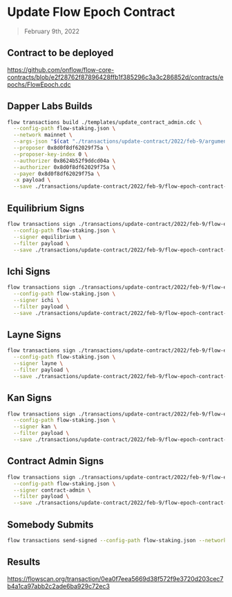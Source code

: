 # Update Flow Epoch Contract

> February 9th, 2022

## Contract to be deployed

https://github.com/onflow/flow-core-contracts/blob/e2f28762f87896428ffb1f385296c3a3c286852d/contracts/epochs/FlowEpoch.cdc

## Dapper Labs Builds

```sh
flow transactions build ./templates/update_contract_admin.cdc \
  --config-path flow-staking.json \
  --network mainnet \
  --args-json "$(cat "./transactions/update-contract/2022/feb-9/arguments-flow-epochs.json")" \
  --proposer 0x8d0f8df62029f75a \
  --proposer-key-index 0 \
  --authorizer 0x8624b52f9ddcd04a \
  --authorizer 0x8d0f8df62029f75a \
  --payer 0x8d0f8df62029f75a \
  -x payload \
  --save ./transactions/update-contract/2022/feb-9/flow-epoch-contract-upgrade-feb-9-unsigned.rlp
```

## Equilibrium Signs

```sh
flow transactions sign ./transactions/update-contract/2022/feb-9/flow-epoch-contract-upgrade-feb-9-unsigned.rlp \
  --config-path flow-staking.json \
  --signer equilibrium \
  --filter payload \
  --save ./transactions/update-contract/2022/feb-9/flow-epoch-contract-upgrade-feb-9-sig-1.rlp
```

## Ichi Signs

```sh
flow transactions sign ./transactions/update-contract/2022/feb-9/flow-epoch-contract-upgrade-feb-9-sig-1.rlp \
  --config-path flow-staking.json \
  --signer ichi \
  --filter payload \
  --save ./transactions/update-contract/2022/feb-9/flow-epoch-contract-upgrade-feb-9-sig-2.rlp
```

## Layne Signs

```sh
flow transactions sign ./transactions/update-contract/2022/feb-9/flow-epoch-contract-upgrade-feb-9-sig-2.rlp \
  --config-path flow-staking.json \
  --signer layne \
  --filter payload \
  --save ./transactions/update-contract/2022/feb-9/flow-epoch-contract-upgrade-feb-9-sig-3.rlp
```

## Kan Signs

```sh
flow transactions sign ./transactions/update-contract/2022/feb-9/flow-epoch-contract-upgrade-feb-9-sig-3.rlp \
  --config-path flow-staking.json \
  --signer kan \
  --filter payload \
  --save ./transactions/update-contract/2022/feb-9/flow-epoch-contract-upgrade-feb-9-sig-4.rlp
```

## Contract Admin Signs

```sh
flow transactions sign ./transactions/update-contract/2022/feb-9/flow-epoch-contract-upgrade-feb-9-sig-4.rlp \
  --config-path flow-staking.json \
  --signer contract-admin \
  --filter payload \
  --save ./transactions/update-contract/2022/feb-9/flow-epoch-contract-upgrade-feb-9-sig-complete.rlp
```

## Somebody Submits

```sh
flow transactions send-signed --config-path flow-staking.json --network mainnet ./transactions/update-contract/2022/feb-9/flow-epoch-contract-upgrade-feb-9-sig-complete.rlp
```


## Results

https://flowscan.org/transaction/0ea0f7eea5669d38f572f9e3720d203cec7b4a1ca97abb2c2ade6ba929c72ec3
